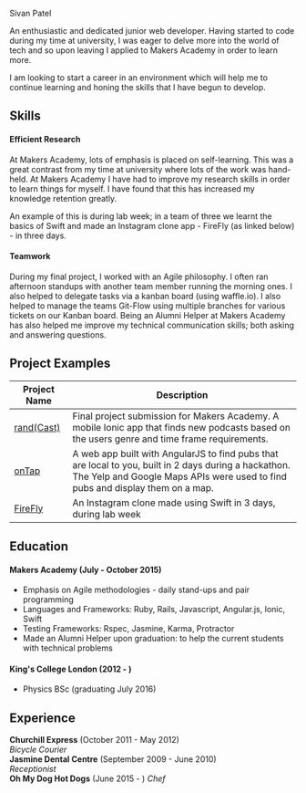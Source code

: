 Sivan Patel

An enthusiastic and dedicated junior web developer. Having started to code during my time at university, I was eager to delve more into the world of tech and so upon leaving I applied to Makers Academy in order to learn more.

I am looking to start a career in an environment which will help me to continue learning and honing the skills that I have begun to develop.

## Skills

#### Efficient Research

At Makers Academy, lots of emphasis is placed on self-learning. This was a great contrast from my time at university where lots of the work was hand-held. At Makers Academy I have had to improve my research skills in order to learn things for myself. I have found that this has increased my knowledge retention greatly.


An example of this is during lab week; in a team of three we learnt the basics of Swift and made an Instagram clone app - FireFly (as linked below) - in three days.

#### Teamwork
During my final project, I worked with an Agile philosophy. I often ran afternoon standups with another team member running the morning ones. I also helped to delegate tasks via a kanban board (using waffle.io). I also helped to manage the teams Git-Flow using multiple branches for various tickets on our Kanban board.
Being an Alumni Helper at Makers Academy has also helped me improve my technical communication skills; both asking and answering questions.


## Project Examples

|Project Name | Description |
|-------------|-------------|
| <a href="https://randcast.herokuapp.com">rand(Cast)</a>  | Final project submission for Makers Academy. A mobile Ionic app that finds new podcasts based on the users genre and time frame requirements. |
| <a href="http://on-tap.herokuapp.com/">onTap</a> | A web app built with AngularJS to find pubs that are local to you, built in 2 days during a hackathon. The Yelp and Google Maps APIs were used to find pubs and display them on a map. |
|<a href="https://github.com/sivanpatel/FireFlyApp">FireFly</a> | An Instagram clone made using Swift in 3 days, during lab week|



## Education

#### Makers Academy (July - October 2015)

- Emphasis on Agile methodologies - daily stand-ups and pair programming
- Languages and Frameworks: Ruby, Rails, Javascript, Angular.js, Ionic, Swift
- Testing Frameworks: Rspec, Jasmine, Karma, Protractor
- Made an Alumni Helper upon graduation: to help the current students with technical problems

#### King's College London (2012 - )

- Physics BSc (graduating July 2016)


## Experience

**Churchill Express** (October 2011 - May 2012)    
*Bicycle Courier*  
**Jasmine Dental Centre** (September 2009 - June 2010)   
*Receptionist*  
**Oh My Dog Hot Dogs** (June 2015 - )
*Chef*
